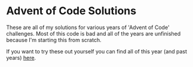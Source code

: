 # Advent of Code Solutions

These are all of my solutions for various years of 'Advent of Code' challenges. Most of this code is bad and all of the years are unfinished because I'm starting this from scratch.

If you want to try these out yourself you can find all of this year (and past years) [here](https://adventofcode.com).
